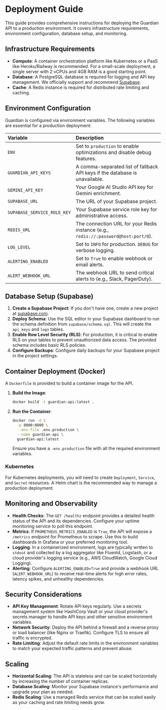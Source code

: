 # Deployment Guide

This guide provides comprehensive instructions for deploying the Guardian API to a production environment. It covers infrastructure requirements, environment configuration, database setup, and monitoring.

## Infrastructure Requirements

- **Compute**: A container orchestration platform like Kubernetes or a PaaS like Heroku/Railway is recommended. For a small-scale deployment, a single server with 2 vCPUs and 4GB RAM is a good starting point.
- **Database**: A PostgreSQL database is required for logging and API key management. We officially support and recommend [Supabase](https://supabase.com).
- **Cache**: A Redis instance is required for distributed rate limiting and caching.

## Environment Configuration

Guardian is configured via environment variables. The following variables are essential for a production deployment:

| Variable                      | Description                                                              
| :---------------------------- | :----------------------------------------------------------------------- 
| `ENV`                         | Set to `production` to enable optimizations and disable debug features.  
| `GUARDIAN_API_KEYS`           | A comma-separated list of fallback API keys if the database is unavailable. 
| `GEMINI_API_KEY`              | Your Google AI Studio API key for Gemini enrichment.                     
| `SUPABASE_URL`                | The URL of your Supabase project.                                        
| `SUPABASE_SERVICE_ROLE_KEY`   | Your Supabase service role key for administrative access.                
| `REDIS_URL`                   | The connection URL for your Redis instance (e.g., `redis://:password@host:port/0`). 
| `LOG_LEVEL`                   | Set to `INFO` for production. `DEBUG` for verbose logging.               
| `ALERTING_ENABLED`            | Set to `True` to enable webhook or email alerts.                         
| `ALERT_WEBHOOK_URL`           | The webhook URL to send critical alerts to (e.g., Slack, PagerDuty).     

## Database Setup (Supabase)

1.  **Create a Supabase Project**: If you don't have one, create a new project at [supabase.com](https://supabase.com).
2.  **Deploy Schema**: Use the SQL editor in your Supabase dashboard to run the schema definition from `supabase/schema.sql`. This will create the `api_keys` and `logs` tables.
3.  **Enable Row Level Security (RLS)**: For production, it is critical to enable RLS on your tables to prevent unauthorized data access. The provided schema includes basic RLS policies.
4.  **Configure Backups**: Configure daily backups for your Supabase project in the project settings.

## Container Deployment (Docker)

A `Dockerfile` is provided to build a container image for the API.

1.  **Build the Image**:

    ```bash
    docker build -t guardian-api:latest .
    ```

2.  **Run the Container**:

    ```bash
    docker run -d \
      -p 8000:8000 \
      --env-file .env.production \
      --name guardian-api \
      guardian-api:latest
    ```

    Ensure you have a `.env.production` file with all the required environment variables.

### Kubernetes

For Kubernetes deployments, you will need to create `Deployment`, `Service`, and `Secret` resources. A Helm chart is the recommended way to manage a production deployment.

## Monitoring and Observability

- **Health Checks**: The `GET /healthz` endpoint provides a detailed health status of the API and its dependencies. Configure your uptime monitoring service to poll this endpoint.
- **Metrics**: If `PROMETHEUS_METRICS_ENABLED` is `True`, the API will expose a `/metrics` endpoint for Prometheus to scrape. Use this to build dashboards in Grafana or your preferred monitoring tool.
- **Logging**: In a containerized environment, logs are typically written to `stdout` and collected by a log aggregator like Fluentd, Logstash, or a cloud provider's logging service (e.g., AWS CloudWatch, Google Cloud Logging).
- **Alerting**: Configure `ALERTING_ENABLED=True` and provide a webhook URL (`ALERT_WEBHOOK_URL`) to receive real-time alerts for high error rates, latency spikes, and unhealthy dependencies.

## Security Considerations

- **API Key Management**: Rotate API keys regularly. Use a secrets management system like HashiCorp Vault or your cloud provider's secrets manager to handle API keys and other sensitive environment variables.
- **Network Security**: Deploy the API behind a firewall and a reverse proxy or load balancer (like Nginx or Traefik). Configure TLS to ensure all traffic is encrypted.
- **Rate Limiting**: Adjust the default rate limits in the environment variables to match your expected traffic patterns and prevent abuse.

## Scaling

- **Horizontal Scaling**: The API is stateless and can be scaled horizontally by increasing the number of container replicas.
- **Database Scaling**: Monitor your Supabase instance's performance and upgrade your plan as needed.
- **Redis Scaling**: Use a managed Redis service that can be scaled easily as your caching and rate limiting needs grow.
